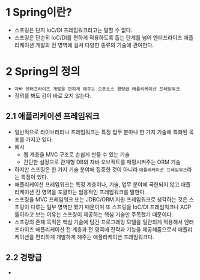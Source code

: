 # 1 Spring이란?

- 스프링은 단지 IoC/DI 프레임워크라고는 말할 수 없다.
- 스프링은 단순히 IoC/DI를 편하게 적용하도록 돕는 단계를 넘어 엔터프라이즈 애플리케이션 개발의 전 영역에 걸쳐 다양한 종류의 기술에 관여한다.



# 2 Spring의 정의

- `자바 엔터프라이즈 개발을 편하게 해주는 오픈소스 경량급 애플리케이션 프레임워크`
- 정의를 봐도 감이 바로 오지 않는다.



## 2.1 애플리케이션 프레임워크

- 일반적으로 라이브러리나 프레임워크는 특정 업무 분야나 한 가지 기술에 특화된 목표를 가지고 있다.
- 예시
  - 웹 계층을 MVC 구조로 손쉽게 만들 수 있는 기술
  - 간단한 설정으로 관계형 DB와 자바 오브젝트를 매핑시켜주는 ORM 기술
- 하지만 스프링은 한 가지 기술 분야에 집중한 것이 아니라 `애플리케이션 프레임워크`라는 특징이 있다.
- 애플리케이션 프레임워크는 특정 계층이나, 기술, 업무 분야에 국한되지 않고 애플리케이션 전 영역을 포괄하는 범용적인 프레임워크를 말한다.
- 스프링을 MVC 프레임워크 또는 JDBC/ORM 지원 프레임워크로 생각하는 것은 스프링이 다루는 일부 영역만 봤기 때문이며 또 스프링을 IoC/DI 프레임워크나 AOP 툴이라고 보는 이유는 스프링이 제공하는 핵심 기술만 주목했기 때문이다.
- 스프링의 존재 목적은 핵심 기술에 담긴 프로그래밍 모델을 일관되게 적용해서 엔터프라이즈 애플리케이션 전 계층과 전 영역에 전략과 기능을 제공해줌으로서 애플리케이션을 편리하게 개발하게 해주는 애플리케이션 프레임워크다.



## 2.2 경량급

- 
